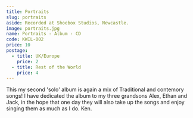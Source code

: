 ```yaml
---
title: Portraits
slug: portraits
aside: Recorded at Shoebox Studios, Newcastle.
image: portraits.jpg
name: Portraits - Album - CD
code: KWIL-002
price: 10
postage:
  - title: UK/Europe
    price: 2
  - title: Rest of the World
    price: 4
---
```

This my second 'solo' album is again a mix of Traditional and contemory songs! I have
dedicated the album to my three grandsons Alex, Ethan and Jack, in the hope that one
day they will also take up the songs and enjoy singing them as much as I do. Ken.
